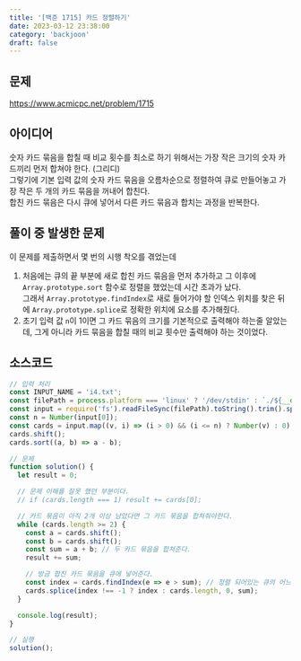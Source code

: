```yaml
---
title: '[백준 1715] 카드 정렬하기'
date: 2023-03-12 23:38:00
category: 'backjoon'
draft: false
---
```


## 문제
https://www.acmicpc.net/problem/1715

## 아이디어
숫자 카드 묶음을 합칠 때 비교 횟수를 최소로 하기 위해서는 가장 작은 크기의 숫자 카드끼리 먼저 합쳐야 한다. (그리디)  
그렇기에 기본 입력 값의 숫자 카드 묶음을 오름차순으로 정렬하여 큐로 만들어놓고 가장 작은 두 개의 카드 묶음을 꺼내어 합친다.  
합친 카드 묶음은 다시 큐에 넣어서 다른 카드 묶음과 합치는 과정을 반복한다.

## 풀이 중 발생한 문제
이 문제를 제출하면서 몇 번의 시행 착오를 겪었는데  
1. 처음에는 큐의 끝 부분에 새로 합친 카드 묶음을 먼저 추가하고 그 이후에 `Array.prototype.sort` 함수로 정렬을 했었는데 시간 초과가 났다.  
그래서 `Array.prototype.findIndex`로 새로 들어가야 할 인덱스 위치를 찾은 뒤에 `Array.prototype.splice`로 정확한 위치에 요소를 추가해줬다.  
2. 초기 입력 값 `n`이 1이면 그 카드 묶음의 크기를 기본적으로 출력해야 하는줄 알았는데, 그게 아니라 카드 묶음을 합칠 때의 비교 횟수만 출력해야 하는 것이었다.  

## 소스코드
```js
// 입력 처리
const INPUT_NAME = 'i4.txt';
const filePath = process.platform === 'linux' ? '/dev/stdin' : `./${__dirname.split('\\').pop()}/${INPUT_NAME}`;
const input = require('fs').readFileSync(filePath).toString().trim().split('\n').map(item => item.trim());
const n = Number(input[0]);
const cards = input.map((v, i) => (i > 0) && (i <= n) ? Number(v) : 0);
cards.shift();
cards.sort((a, b) => a - b);

// 문제
function solution() {
  let result = 0;

  // 문제 이해를 잘못 했던 부분이다.
  // if (cards.length === 1) result += cards[0];

  // 카드 묶음이 아직 2개 이상 남았다면 그 카드 묶음을 합쳐줘야한다.
  while (cards.length >= 2) {
    const a = cards.shift();
    const b = cards.shift();
    const sum = a + b; // 두 카드 묶음을 합쳐준다.
    result += sum;

    // 방금 합친 카드 묶음을 큐에 넣어준다.
    const index = cards.findIndex(e => e > sum); // 정렬 되어있는 큐의 어느 위치에 삽입해야 하는지를 찾는다.
    cards.splice(index !== -1 ? index : cards.length, 0, sum);
  }

  console.log(result);
}

// 실행
solution();
```